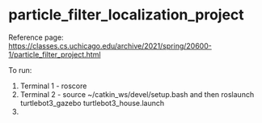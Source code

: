 # particle_filter_localization_project

Reference page: https://classes.cs.uchicago.edu/archive/2021/spring/20600-1/particle_filter_project.html

To run:
1. Terminal 1 - roscore
2. Terminal 2 - source ~/catkin_ws/devel/setup.bash and then roslaunch turtlebot3_gazebo turtlebot3_house.launch
3. 
